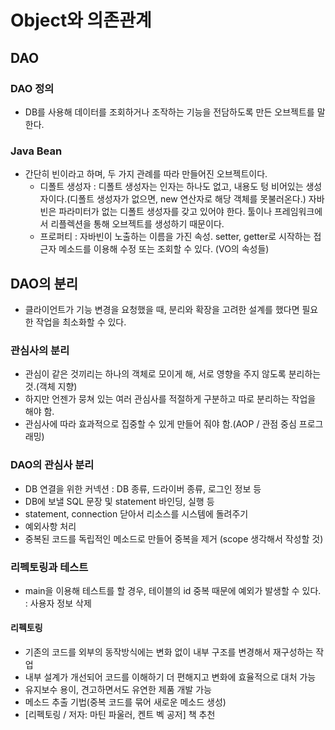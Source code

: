# Object와 의존관계

## DAO

### DAO  정의

- DB를 사용해 데이터를 조회하거나 조작하는 기능을 전담하도록 만든 오브젝트를 말한다.

### Java Bean

- 간단히 빈이라고 하며, 두 가지 관례를 따라 만들어진 오브젝트이다.
  - 디폴트 생성자 : 디폴트 생성자는 인자는 하나도 없고, 내용도 텅 비어있는 생성자이다.(디폴트 생성자가 없으면, new 연산자로 해당 객체를 못불러온다.) 
    자바빈은 파라미터가 없는 디폴트 생성자를 갖고 있어야 한다. 툴이나 프레임워크에서 리플렉션을 통해 오브젝트를 생성하기 때문이다.
  - 프로퍼티 : 자바빈이 노출하는 이름을 가진 속성. setter, getter로 시작하는 접근자 메소드를 이용해 수정 또는 조회할 수 있다. (VO의 속성들)

## DAO의 분리

- 클라이언트가 기능 변경을 요청했을 때, 분리와 확장을 고려한 설계를 했다면 필요한 작업을 최소화할 수 있다.

### 관심사의 분리

- 관심이 같은 것끼리는 하나의 객체로 모이게 해, 서로 영향을 주지 않도록 분리하는 것.(객체 지향)
- 하지만 언젠가 뭉쳐 있는 여러 관심사를 적절하게 구분하고 따로 분리하는 작업을 해야 함.
- 관심사에 따라 효과적으로 집중할 수 있게 만들어 줘야 함.(AOP / 관점 중심 프로그래밍)

### DAO의 관심사 분리

- DB 연결을 위한 커넥션 : DB 종류, 드라이버 종류, 로그인 정보 등
- DB에 보낼 SQL 문장 및 statement 바인딩, 실행 등
- statement, connection 닫아서 리소스를 시스템에 돌려주기
- 예외사항 처리
- 중복된 코드를 독립적인 메소드로 만들어 중복을 제거 (scope 생각해서 작성할 것)

### 리펙토링과 테스트

- main을 이용해 테스트를 할 경우, 테이블의 id 중복 때문에 예외가 발생할 수 있다. : 사용자 정보 삭제

#### 리펙토링 

- 기존의 코드를 외부의 동작방식에는 변화 없이 내부 구조를 변경해서 재구성하는 작업
- 내부 설계가 개선되어 코드를 이해하기 더 편해지고 변화에 효율적으로 대처 가능
- 유지보수 용이, 견고하면서도 유연한 제품 개발 가능
- 메소드 추출 기법(중복 코드를 묶어 새로운 메소드 생성)
- [리펙토링 / 저자: 마틴 파울러, 켄트 벡 공저] 책 추천





